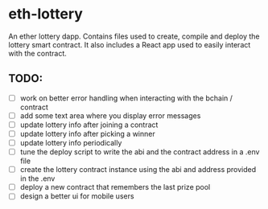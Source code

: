 # eth-lottery

An ether lottery dapp. Contains files used to create, compile and deploy the lottery smart contract. It also includes a React app used to easily interact with the contract.

## TODO:

- [ ] work on better error handling when interacting with the bchain / contract
- [ ] add some text area where you display error messages
- [ ] update lottery info after joining a contract
- [ ] update lottery info after picking a winner
- [ ] update lottery info periodically
- [ ] tune the deploy script to write the abi and the contract address in a .env file
- [ ] create the lottery contract instance using the abi and address provided in the .env
- [ ] deploy a new contract that remembers the last prize pool
- [ ] design a better ui for mobile users
